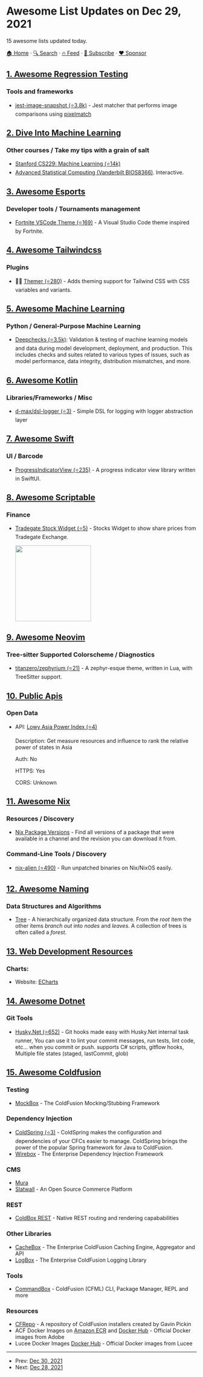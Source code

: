 # Awesome List Updates on Dec 29, 2021

15 awesome lists updated today.

[🏠 Home](/README.md) · [🔍 Search](https://www.trackawesomelist.com/search/) · [🔥 Feed](https://www.trackawesomelist.com/rss.xml) · [📮 Subscribe](https://trackawesomelist.us17.list-manage.com/subscribe?u=d2f0117aa829c83a63ec63c2f&id=36a103854c) · [❤️  Sponsor](https://github.com/sponsors/theowenyoung)



## [1. Awesome Regression Testing](/content/mojoaxel/awesome-regression-testing/README.md)

### Tools and frameworks

*   [jest-image-snapshot (⭐3.8k)](https://github.com/americanexpress/jest-image-snapshot) - Jest matcher that performs image comparisons using [pixelmatch](https://www.npmjs.com/package/pixelmatch)

## [2. Dive Into Machine Learning](/content/dive-into-machine-learning/dive-into-machine-learning/README.md)

### Other courses / Take my tips with a grain of salt

*   [Stanford CS229: Machine Learning (⭐14k)](https://github.com/afshinea/stanford-cs-229-machine-learning)
*   [Advanced Statistical Computing (Vanderbilt BIOS8366)](http://stronginference.com/Bios8366/lectures.html). Interactive.

## [3. Awesome Esports](/content/Strift/awesome-esports/README.md)

### Developer tools / Tournaments management

*   [Fortnite VSCode Theme (⭐169)](https://github.com/sdras/fortnite-vscode-theme) - A Visual Studio Code theme inspired by Fortnite.

## [4. Awesome Tailwindcss](/content/aniftyco/awesome-tailwindcss/README.md)

### Plugins

*   🎨🧬 [Themer (⭐280)](https://github.com/RyanClementsHax/tailwindcss-themer) - Adds theming support for Tailwind CSS with CSS variables and variants.

## [5. Awesome Machine Learning](/content/josephmisiti/awesome-machine-learning/README.md)

### Python / General-Purpose Machine Learning

*   [Deepchecks (⭐3.5k)](https://github.com/deepchecks/deepchecks): Validation & testing of machine learning models and data during model development, deployment, and production. This includes checks and suites related to various types of issues, such as model performance, data integrity, distribution mismatches, and more.

## [6. Awesome Kotlin](/content/KotlinBy/awesome-kotlin/README.md)

### Libraries/Frameworks / Misc

*   [d-max/dsl-logger (⭐3)](https://github.com/d-max/dsl-logger) - Simple DSL for logging with logger abstraction layer

## [7. Awesome Swift](/content/matteocrippa/awesome-swift/README.md)

### UI / Barcode

*   [ProgressIndicatorView (⭐235)](https://github.com/exyte/ProgressIndicatorView) - A progress indicator view library written in SwiftUI.

## [8. Awesome Scriptable](/content/dersvenhesse/awesome-scriptable/README.md)

### Finance

*   [Tradegate Stock Widget (⭐5)](https://github.com/Chrischi-/tradegate-stock-widget-for-scriptable) - Stocks Widget to show share prices from Tradegate Exchange.

    <img src="https://user-images.githubusercontent.com/6323217/147655180-c4d3041c-58c1-4108-b001-29e01767025d.png" height="200"/>

## [9. Awesome Neovim](/content/rockerBOO/awesome-neovim/README.md)

### Tree-sitter Supported Colorscheme / Diagnostics

*   [titanzero/zephyrium (⭐21)](https://github.com/titanzero/zephyrium) - A zephyr-esque theme, written in Lua, with TreeSitter support.

## [10. Public Apis](/content/public-apis/public-apis/README.md)

### Open Data

- API: [Lowy Asia Power Index (⭐4)](https://github.com/0x0is1/lowy-index-api-docs)

  Description: Get measure resources and influence to rank the relative power of states in Asia

  Auth: No

  HTTPS: Yes

  CORS: Unknown



## [11. Awesome Nix](/content/nix-community/awesome-nix/README.md)

### Resources / Discovery

*   [Nix Package Versions](https://lazamar.co.uk/nix-versions/) - Find all versions of a package that were available in a channel and the revision you can download it from.

### Command-Line Tools / Discovery

*   [nix-alien (⭐490)](https://github.com/thiagokokada/nix-alien) - Run unpatched binaries on Nix/NixOS easily.

## [12. Awesome Naming](/content/gruhn/awesome-naming/README.md)

### Data Structures and Algorithms

*   [Tree](https://en.wikipedia.org/wiki/Tree_\(data_structure\)) - A hierarchically organized data structure. From the *root* item the other items *branch out* into *nodes* and *leaves*. A collection of trees is often called a *forest*.

## [13. Web Development Resources](/content/markodenic/web-development-resources/README.md)

### Charts:

- Website: [ECharts](https://echarts.apache.org/)



## [14. Awesome Dotnet](/content/quozd/awesome-dotnet/README.md)

### Git Tools

*   [Husky.Net (⭐652)](https://github.com/alirezanet/Husky.Net) - Git hooks made easy with Husky.Net internal task runner, You can use it to lint your commit messages, run tests, lint code, etc... when you commit or push. supports C# scripts, gitflow hooks, Multiple file states (staged, lastCommit, glob)

## [15. Awesome Coldfusion](/content/seancoyne/awesome-coldfusion/README.md)

### Testing

*   [MockBox](https://testbox.ortusbooks.com/mocking/mockbox) - The ColdFusion Mocking/Stubbing Framework

### Dependency Injection

*   [ColdSpring (⭐3)](https://github.com/coldspringframework/coldspring1) - ColdSpring makes the configuration and dependencies of your CFCs easier to manage. ColdSpring brings the power of the popular Spring framework for Java to ColdFusion.
*   [Wirebox](https://wirebox.ortusbooks.com/) - The Enterprise Dependency Injection Framework

### CMS

*   [Mura](https://www.murasoftware.com/)
*   [Slatwall](https://www.slatwallcommerce.com/) - An Open Source Commerce Platform

### REST

*   [ColdBox REST](https://coldbox.ortusbooks.com/digging-deeper/recipes/building-rest-apis) - Native REST routing and rendering capababilities

### Other Libraries

*   [CacheBox](https://cachebox.ortusbooks.com/) - The Enterprise ColdFusion Caching Engine, Aggregator and API
*   [LogBox](https://logbox.ortusbooks.com/) - The Enterprise ColdFusion Logging Library

### Tools

*   [CommandBox](https://www.ortussolutions.com/products/commandbox) - ColdFusion (CFML) CLI, Package Manager, REPL and more

### Resources

*   [CFRepo](http://www.cfmlrepo.com/) - A repository of ColdFusion installers created by Gavin Pickin
*   ACF Docker Images on [Amazon ECR](https://gallery.ecr.aws/adobe/coldfusion) and [Docker Hub](https://hub.docker.com/u/adobecoldfusion) - Official Docker images from Adobe
*   Lucee Docker Images [Docker Hub](https://hub.docker.com/u/lucee) - Official Docker images from Lucee

---

- Prev: [Dec 30, 2021](/content/2021/12/30/README.md)
- Next: [Dec 28, 2021](/content/2021/12/28/README.md)